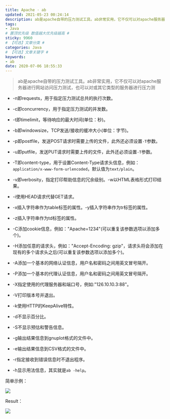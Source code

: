 ```yaml
---
title: Apache · ab
updated: 2021-05-23 00:24:14
description: ab是apache自带的压力测试工具。ab非常实用，它不仅可以对apache服务器进行网站访问压力测试，也可以对或其它类型的服务器进行压力测
tags:
- Java
# 置顶优先级 数值越大优先级越高 #
sticky: 9960
# 【可选】文章分类 #
categories: Java
# 【可选】文章关键字 #
keywords:
- ab
date: 2020-07-06 18:55:33
---
```


> ab是apache自带的压力测试工具。ab非常实用，它不仅可以对apache服务器进行网站访问压力测试，也可以对或其它类型的服务器进行压力测

*   \-n即requests，用于指定压力测试总共的执行次数。

*   \-c即concurrency，用于指定压力测试的并发数。

*   \-t即timelimit，等待响应的最大时间(单位：秒)。

*   \-b即windowsize，TCP发送/接收的缓冲大小(单位：字节)。

*   \-p即postfile，发送POST请求时需要上传的文件，此外还必须设置`-T`参数。

*   \-u即putfile，发送PUT请求时需要上传的文件，此外还必须设置`-T`参数。

*   \-T即content-type，用于设置Content-Type请求头信息，例如：`application/x-www-form-urlencoded`，默认值为`text/plain`。

*   \-v即verbosity，指定打印帮助信息的冗余级别。-w以HTML表格形式打印结果。

*   \-i使用HEAD请求代替GET请求。

*   \-x插入字符串作为table标签的属性。-y插入字符串作为tr标签的属性。

*   \-z插入字符串作为td标签的属性。

*   \-C添加cookie信息，例如："Apache=1234"(可以重复该参数选项以添加多个)。

*   \-H添加任意的请求头，例如："Accept-Encoding: gzip"，请求头将会添加在现有的多个请求头之后(可以重复该参数选项以添加多个)。

*   \-A添加一个基本的网络认证信息，用户名和密码之间用英文冒号隔开。

*   \-P添加一个基本的代理认证信息，用户名和密码之间用英文冒号隔开。

*   \-X指定使用的代理服务器和端口号，例如:"126.10.10.3:88"。

*   \-V打印版本号并退出。

*   \-k使用HTTP的KeepAlive特性。

*   \-d不显示百分比。

*   \-S不显示预估和警告信息。

*   \-g输出结果信息到gnuplot格式的文件中。

*   \-e输出结果信息到CSV格式的文件中。

*   \-r指定接收到错误信息时不退出程序。

*   \-h显示用法信息，其实就是`ab -help`。

简单示例：

![](https://www.zby123.club/wp-content/uploads/2020/07/ab-demo.png)

Result：

![](https://www.zby123.club/wp-content/uploads/2020/07/ab-help.png)